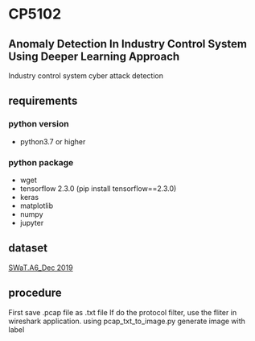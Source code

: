 # CP5102
## Anomaly Detection In Industry Control System Using Deeper Learning Approach
Industry control system cyber attack detection

## requirements
### python version
- python3.7 or higher

### python package
- wget
- tensorflow 2.3.0 (pip install tensorflow==2.3.0)
- keras
- matplotlib
- numpy
- jupyter

## dataset
[SWaT.A6_Dec 2019](https://itrust.sutd.edu.sg/itrust-labs_datasets/dataset_info/)

## procedure
First save .pcap file as .txt file
If do the protocol filter, use the fliter in wireshark application.
using pcap_txt_to_image.py generate image with label
